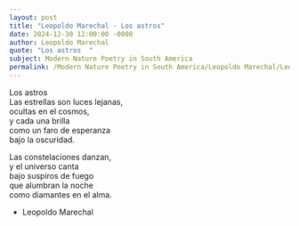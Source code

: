 ```yaml
---
layout: post
title: "Leopoldo Marechal - Los astros"
date: 2024-12-30 12:00:00 -0000
author: Leopoldo Marechal
quote: "Los astros  "
subject: Modern Nature Poetry in South America
permalink: /Modern Nature Poetry in South America/Leopoldo Marechal/Leopoldo Marechal - Los astros
---
```


Los astros  
Las estrellas son luces lejanas,  
ocultas en el cosmos,  
y cada una brilla  
como un faro de esperanza  
bajo la oscuridad.

Las constelaciones danzan,  
y el universo canta  
bajo suspiros de fuego  
que alumbran la noche  
como diamantes en el alma.

- Leopoldo Marechal
